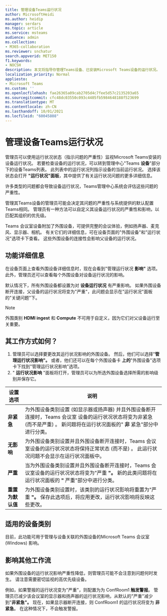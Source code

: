 ```yaml
---
title: 管理设备Teams运行状况
author: MicrosoftHeidi
ms.author: heidip
manager: serdars
ms.topic: article
ms.service: msteams
audience: admin
ms.collection:
- M365-collaboration
ms.reviewer: snchatur
search.appverid: MET150
f1.keywords:
- NOCSH
description: 本文将指导你管理Teams设备、已安装Microsoft Teams设备的运行状况。
localization_priority: Normal
appliesto:
- Microsoft Teams
ms.custom: ''
ms.openlocfilehash: fae26365a09cab2705d4c7fee5d57c2135203a65
ms.sourcegitcommit: cfc48dc03550c093c4405fb5984648188f523699
ms.translationtype: MT
ms.contentlocale: zh-CN
ms.lasthandoff: 10/01/2021
ms.locfileid: "60045808"
---
```

# <a name="manage-the-health-of-teams-devices"></a>管理设备Teams运行状况


管理员可以使用运行状况状态（指示问题的严重性）监视Microsoft Teams安装的设备运行状况。 若要检查设备的运行状况，可以转到管理中心"Teams **设备**"部分下的设备Teams列表。 此列表中的运行状况列指示设备的当前运行状况。 选择该状态会打开 **"运行状况"面板**，其中提供了有关运行状况问题的更多详细信息。

许多类型的问题都会导致设备运行状况，Teams管理中心系统会评估这些问题的严重性。

管理其Teams设备的管理员可能会决定其问题的严重性与系统提供的默认配置Teams相同。 管理员有一种方法可以自定义其设备运行状况的严重性和影响，以匹配其组织的优先级。

Teams 会议室设备附加了外围设备，可提供完整的会议体验，例如扬声器、麦克风、显示器、相机。 有关它们的详细信息，可在设备页面的"外围设备"和"运行状况"选项卡下查看。 这些外围设备的连接性会影响父设备的运行状况。

## <a name="feature-details"></a>功能详细信息

在设备页面上查看外围设备详细信息时，现在会看到"管理运行状况  **影响"** 选项。 此外，管理员还可以查看每个外围设备对设备运行状况的影响。

默认情况下，所有外围设备都设置为对 **设备运行状况** 有严重影响。 如果外围设备断开连接，父设备的运行状况将变为"严重"，此问题会显示在"运行状况"面板的"关键问题"下。

> [!NOTE]
> 外围类别 **HDMI ingest** 和 **Compute** 不可用于自定义，因为它们对父设备运行至关重要。

## <a name="how-does-this-work"></a>其工作方式如何？

1. 管理员可以选择要更改其运行状况影响的外围设备。 然后，他们可以选择"**管理运行状况影响"。** 或者，他们还可以在每个外围设备卡 **上的**"外围设备"选项卡下找到"管理运行状况影响"选项。
1. " **运行状况影响** "面板将打开，管理员可以为所选外围设备选择所需的影响级别并保存它。

| 设置选项 | 说明 |
|------------------|-------------|
| **非紧急** | 为外围设备类别设置 (如显示器或扬声器) 并且外围设备断开连接时，Teams 会议室 设备的运行状况状态将变为非紧急 (而不是严重) 。   新问题将在运行状况面板的" **非** 紧急"部分中进行分类。|
| **无影响** | 为外围设备类别设置并且外围设备断开连接时，Teams 会议室设备的运行状况状态将保持正常状态 (而不是) 。   此运行状况问题不会显示在运行状况面板中。|
| **严重** | 当为外围设备类别设置并且外围设备断开连接时，Teams 会议室设备的运行状况状态将变为"严重 **"。** 新的此类问题将在运行状况面板的 **"** 严重"部分中进行分类。|
| **重置为默认值** | 为外围设备类别设置时，该类别的运行状况影响将重置为"严重 **"。** 保存此选项后，将应用更改，运行状况影响将反映这些更改。|

## <a name="applicable-device-categories"></a>适用的设备类别

目前，此功能可用于管理与设备关联的外围设备的Microsoft Teams 会议室 (Windows) 影响。

## <a name="impact-on-other-workflows"></a>影响其他工作流

如果外围设备的运行状况影响严重性降低，则管理员可能不会注意到问题何时发生。 请注意需要密切监视的高优先级设备。

例如，如果警报的运行状况变为"严重"，则配置为为 ConfRoom1 **触发警报**。 管理员已减少该会议室的显示器和扬声器的运行状况影响，从默认的"严重"减少到"**非紧急"。** 现在，如果显示器断开连接，则 ConfRoom1 的运行状况将变为 **非紧急**。 在这种情况下，不会触发警报。
